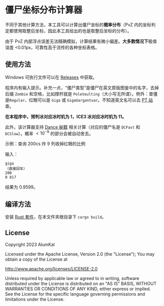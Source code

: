 # 僵尸坐标分布计算器

不同于其他计算方法，本工具可以计算出僵尸坐标的**概率分布**（PvZ 内的坐标判定都使用取整后坐标，因此本工具给出的也是取整后坐标的分布）。

由于 PvZ 内部浮点误差无法精确模拟，计算结果有微小偏差。**大多数情况下**极值误差 <0.01px，可靠性高于流传的各种坐标表格。

## 使用方法

Windows 可执行文件可以在 [Releases](https://github.com/alumkal/zombie-movement-calculator/releases) 中获取。

程序内有输入提示。补充一点，“僵尸类型”是僵尸在英文原版图鉴中的名字，去掉后缀 `Zombie` 和空格，比如撑杆就是 `PoleVaulting`（大小写无所谓）。例外：普僵是`Regular`、红眼可以是 `Giga` 或 `GigaGargantuar`。不知道英文名可以去 [PT 站](https://pvz.tools/wiki/#%E5%83%B5%E5%B0%B8-1) 查。

**在本程序中，预判冰对应冰时机为 1，ICE3 冰对应冰时机为 11。**

此外，该计算器支持 [Dance 秘籍](https://tieba.baidu.com/p/7921781826) 相关计算（对应的僵尸名是 `DCFast` 和 `DCSlow`）。概率 $<10^{-9}$ 的部分会被自动舍去。

示例：查询 200cs 炸 9 列收掉红眼的比例

输入：

```plain
giga
（直接回车）
200
0 817
```

结果为 0.9599。

## 编译方法

安装 [Rust 套件](https://rustup.rs)，在本文件夹根目录下 `cargo build`。

## License

Copyright 2023 AlumKal

Licensed under the Apache License, Version 2.0 (the "License");
You may obtain a copy of the License at

<http://www.apache.org/licenses/LICENSE-2.0>

Unless required by applicable law or agreed to in writing, software
distributed under the License is distributed on an "AS IS" BASIS,
WITHOUT WARRANTIES OR CONDITIONS OF ANY KIND, either express or implied.
See the License for the specific language governing permissions and
limitations under the License.
